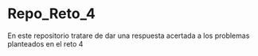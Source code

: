 # Repo_Reto_4
En este repositorio tratare de dar una respuesta acertada a los problemas planteados en el reto 4

